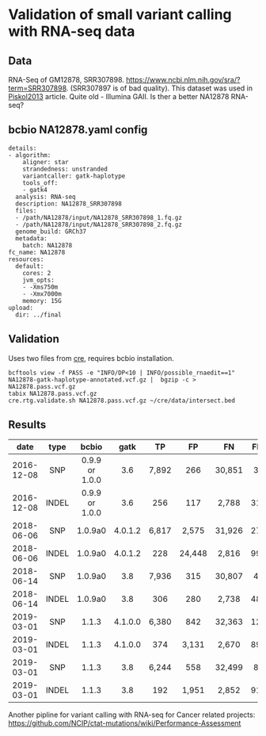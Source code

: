 # Validation of small variant calling with RNA-seq data

## Data
RNA-Seq of GM12878, SRR307898. https://www.ncbi.nlm.nih.gov/sra/?term=SRR307898. (SRR307897 is of bad quality).
This dataset was used in [Piskol2013](https://www.ncbi.nlm.nih.gov/pubmed/24075185) article. Quite old - Illumina GAII.
Is ther a better NA12878 RNA-seq?

## bcbio NA12878.yaml config
```
details:
- algorithm:
    aligner: star
    strandedness: unstranded
    variantcaller: gatk-haplotype
    tools_off:
    - gatk4
  analysis: RNA-seq
  description: NA12878_SRR307898
  files:
  - /path/NA12878/input/NA12878_SRR307898_1.fq.gz
  - /path/NA12878/input/NA12878_SRR307898_2.fq.gz
  genome_build: GRCh37
  metadata:
    batch: NA12878
fc_name: NA12878
resources:
  default:
    cores: 2
    jvm_opts:
    - -Xms750m
    - -Xmx7000m
    memory: 15G
upload:
  dir: ../final
```

## Validation

Uses two files from [cre](https://github.com/naumenko-sa/cre), requires bcbio installation.

```
bcftools view -f PASS -e "INFO/DP<10 | INFO/possible_rnaedit==1" NA12878-gatk-haplotype-annotated.vcf.gz |  bgzip -c > NA12878.pass.vcf.gz
tabix NA12878.pass.vcf.gz
cre.rtg.validate.sh NA12878.pass.vcf.gz ~/cre/data/intersect.bed
```

## Results

**date**|**type**|**bcbio**|**gatk**|**TP**|**FP**|**FN**|**FDR**|**FNR**|**Target**|**Total\_called**
:-----:|:-----:|:-----:|:-----:|:-----:|:-----:|:-----:|:-----:|:-----:|:-----:|:-----:
2016-12-08|SNP|0.9.9 or 1.0.0|3.6|7,892|266|30,851|3%|80%|38,743|8,158
2016-12-08|INDEL|0.9.9 or 1.0.0|3.6|256|117|2,788|31%|92%|3,044|373
2018-06-06|SNP|1.0.9a0|4.0.1.2|6,817|2,575|31,926|27%|82%|38,743|9,392
2018-06-06|INDEL|1.0.9a0|4.0.1.2|228|24,448|2,816|99%|93%|3,044|24,676
2018-06-14|SNP|1.0.9a0|3.8|7,936|315|30,807|4%|80%|38,743|8,251
2018-06-14|INDEL|1.0.9a0|3.8|306|280|2,738|48%|90%|3,044|586
2019-03-01|SNP|1.1.3|4.1.0.0|6,380|842|32,363|12%|84%|38,743|7,222
2019-03-01|INDEL|1.1.3|4.1.0.0|374|3,131|2,670|89%|88%|3,044|3,505
2019-03-01|SNP|1.1.3|3.8|6,244|558|32,499|8%|84%|38,743|6,802
2019-03-01|INDEL|1.1.3|3.8|192|1,951|2,852|91%|94%|3,044|2,143

Another pipline for variant calling with RNA-seq for Cancer related projects: https://github.com/NCIP/ctat-mutations/wiki/Performance-Assessment
